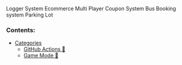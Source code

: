 Logger System
Ecommerce
Multi Player
Coupon System
Bus Booking system
Parking Lot

### Contents:
  - [Categories](#categories)
      - [GitHub Actions 🤖](#github-actions-)
      - [Game Mode 🚀](#game-mode-)

